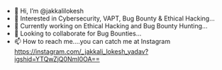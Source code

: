 - 👋 Hi, I’m @jakkalilokesh
- 👀 Interested in Cybersecurity, VAPT, Bug Bounty & Ethical Hacking...
- 🌱 Currently working on Ethical Hacking and Bug Bounty Hunting...
- 💞️ Looking to collaborate for Bug Bounties...
- 📫 How to reach me....you can catch me at Instagram https://instagram.com/_jakkali_lokesh_yadav?igshid=YTQwZjQ0NmI0OA==

<!---
jakkalilokesh/jakkalilokesh is a ✨ special ✨ repository because its `README.md` (this file) appears on your GitHub profile.
You can click the Preview link to take a look at your changes.
--->
